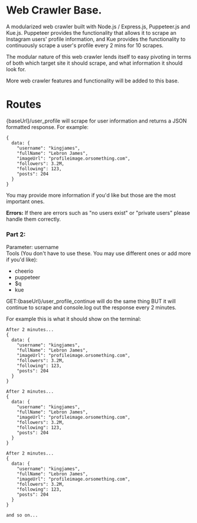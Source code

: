 # Web Crawler Base.

A modularized web crawler built with Node.js / Express.js, Puppeteer.js and Kue.js. Puppeteer provides the functionality that allows it to scrape an Instagram users' profile information,
and Kue provides the functionality to continuously scrape a user's profile every 2 mins for 10 scrapes.

The modular nature of this web crawler lends itself to easy pivoting in terms of both which target site it should scrape, and what information it should look for.

More web crawler features and functionality will be added to this base.

# Routes

{baseUrl}/user_profile will scrape for user information and returns a JSON formatted response. For example:

```
{
  data: {
    "username": "kingjames",
    "fullName": "Lebron James",
    "imageUrl": "profileimage.orsomething.com",
    "followers": 3.2M,
    "following": 123,
    "posts": 204
  }
}
```

You may provide more information if you'd like but those are the most important ones.

**Errors:**
If there are errors such as "no users exist" or "private users" please handle them correctly.

### Part 2:

Parameter: username  
Tools (You don't have to use these. You may use different ones or add more if you'd like):

- cheerio
- puppeteer
- $q
- kue

GET:{baseUrl}/user_profile_continue will do the same thing BUT it will continue to scrape and console.log out the response every 2 minutes.

For example this is what it should show on the terminal:

```
After 2 minutes...
{
  data: {
    "username": "kingjames",
    "fullName": "Lebron James",
    "imageUrl": "profileimage.orsomething.com",
    "followers": 3.2M,
    "following": 123,
    "posts": 204
  }
}

After 2 minutes...
{
  data: {
    "username": "kingjames",
    "fullName": "Lebron James",
    "imageUrl": "profileimage.orsomething.com",
    "followers": 3.2M,
    "following": 123,
    "posts": 204
  }
}

After 2 minutes...
{
  data: {
    "username": "kingjames",
    "fullName": "Lebron James",
    "imageUrl": "profileimage.orsomething.com",
    "followers": 3.2M,
    "following": 123,
    "posts": 204
  }
}

and so on...
```
